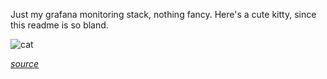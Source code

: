 Just my grafana monitoring stack, nothing fancy. Here's a cute kitty, since this readme is so bland.

![cat](https://cataas.com/cat)

_[source](https://cataas.com/cat)_
